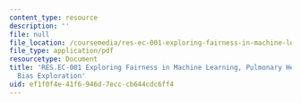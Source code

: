 ```yaml
---
content_type: resource
description: ''
file: null
file_location: /coursemedia/res-ec-001-exploring-fairness-in-machine-learning-for-international-development-spring-2020/ef1f0f4e41f6946d7ecccb644cdc6ff4_MITRES_EC001S19_video8.pdf
file_type: application/pdf
resourcetype: Document
title: 'RES.EC-001 Exploring Fairness in Machine Learning, Pulmonary Health Case Study:
  Bias Exploration'
uid: ef1f0f4e-41f6-946d-7ecc-cb644cdc6ff4
---
```

